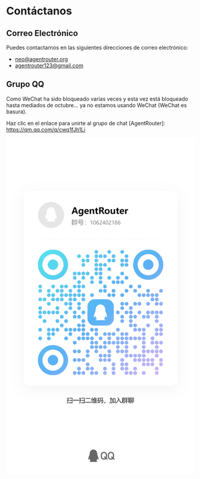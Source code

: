 # Contáctanos

## Correo Electrónico

Puedes contactarnos en las siguientes direcciones de correo electrónico:

- neo@agentrouter.org
- agentrouter123@gmail.com

## Grupo QQ

Como WeChat ha sido bloqueado varias veces y esta vez está bloqueado hasta mediados de octubre... ya no estamos usando WeChat (WeChat es basura).

Haz clic en el enlace para unirte al grupo de chat [AgentRouter]: https://qm.qq.com/q/cwq1fJh1Li

![](../img/qqgroup.jpg)
